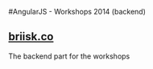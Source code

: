 #AngularJS - Workshops 2014 (backend)

## [briisk.co](http://briisk.co)

The backend part for the workshops
